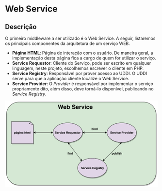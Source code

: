 # Web Service

## Descrição
O primeiro middleware a ser utilizado é o Web Service.
A seguir, listaremos os principais componentes da arquitetura de um serviço WEB.

- **Página HTML**: Página de interação com o usuário. De maneira geral, a implementação desta página fica a cargo de quem for utilizar o serviço.
- **Service Requestor**: Cliente do Serviço, pode ser escrito em qualquer linguagem, neste projeto, escolhemos escrever o cliente em PHP.
- **Service Registry**: Responsável por prover acesso ao UDDI. O UDDI serve para que a aplicação cliente localize o Web Service.
- **Service Provider**: O *Provider* é responsável por implementar o serviço propriamente dito, além disso, deve torná-lo disponível, publicando no *Service Registry*.

![Arquitetura do Web Service](modelagem_WebService.png)

